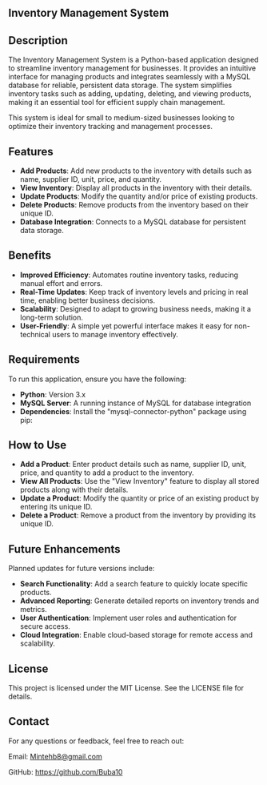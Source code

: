 ## Inventory Management System

## Description

The Inventory Management System is a Python-based application designed to streamline inventory management for businesses. It provides an intuitive interface for managing products and integrates seamlessly with a MySQL database for reliable, persistent data storage. The system simplifies inventory tasks such as adding, updating, deleting, and viewing products, making it an essential tool for efficient supply chain management.

This system is ideal for small to medium-sized businesses looking to optimize their inventory tracking and management processes.

## Features

- **Add Products**: Add new products to the inventory with details such as name, supplier ID, unit, price, and quantity.
- **View Inventory**: Display all products in the inventory with their details.
- **Update Products**: Modify the quantity and/or price of existing products.
- **Delete Products**: Remove products from the inventory based on their unique ID.
- **Database Integration**: Connects to a MySQL database for persistent data storage.

## Benefits

- **Improved Efficiency**: Automates routine inventory tasks, reducing manual effort and errors.
- **Real-Time Updates**: Keep track of inventory levels and pricing in real time, enabling better business decisions.
- **Scalability**: Designed to adapt to growing business needs, making it a long-term solution.
- **User-Friendly**: A simple yet powerful interface makes it easy for non-technical users to manage inventory effectively.

## Requirements

To run this application, ensure you have the following:

- **Python**: Version 3.x
- **MySQL Server**: A running instance of MySQL for database integration
- **Dependencies**: Install the "mysql-connector-python" package using pip:

## How to Use
- **Add a Product**:
Enter product details such as name, supplier ID, unit, price, and quantity to add a product to the inventory.
- **View All Products**:
Use the "View Inventory" feature to display all stored products along with their details.
- **Update a Product**:
Modify the quantity or price of an existing product by entering its unique ID.
- **Delete a Product**:
Remove a product from the inventory by providing its unique ID.

## Future Enhancements

Planned updates for future versions include:

- **Search Functionality**: Add a search feature to quickly locate specific products.
- **Advanced Reporting**: Generate detailed reports on inventory trends and metrics.
- **User Authentication**: Implement user roles and authentication for secure access.
- **Cloud Integration**: Enable cloud-based storage for remote access and
scalability.

## License

This project is licensed under the MIT License. See the LICENSE file for details.

## Contact

For any questions or feedback, feel free to reach out:

Email: Mintehb8@gmail.com

GitHub: https://github.com/Buba10
  
